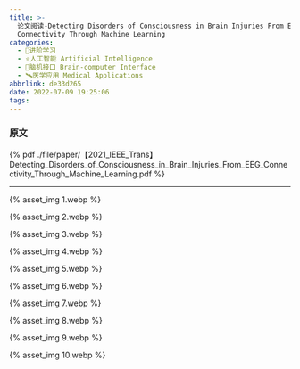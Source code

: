 ```yaml
---
title: >-
  论文阅读-Detecting Disorders of Consciousness in Brain Injuries From EEG
  Connectivity Through Machine Learning
categories:
  - 🌙进阶学习
  - ⭐人工智能 Artificial Intelligence
  - 💫脑机接口 Brain-computer Interface
  - 🛰️医学应用 Medical Applications
abbrlink: de33d265
date: 2022-07-09 19:25:06
tags:
---
```


### 原文

{% pdf ./file/paper/【2021_IEEE_Trans】Detecting_Disorders_of_Consciousness_in_Brain_Injuries_From_EEG_Connectivity_Through_Machine_Learning.pdf %}

<!--more-->

***

{% asset_img 1.webp %}

{% asset_img 2.webp %}

{% asset_img 3.webp %}

{% asset_img 4.webp %}

{% asset_img 5.webp %}

{% asset_img 6.webp %}

{% asset_img 7.webp %}

{% asset_img 8.webp %}

{% asset_img 9.webp %}

{% asset_img 10.webp %}
